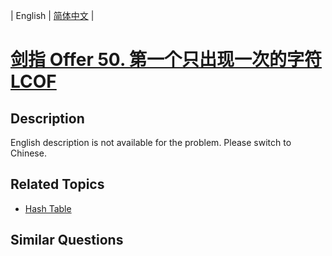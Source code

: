
| English | [简体中文](README.md) |

# [剑指 Offer 50. 第一个只出现一次的字符  LCOF](https://leetcode-cn.com/problems/di-yi-ge-zhi-chu-xian-yi-ci-de-zi-fu-lcof/)

## Description

English description is not available for the problem. Please switch to Chinese.

## Related Topics

- [Hash Table](https://leetcode-cn.com/tag/hash-table)

## Similar Questions


